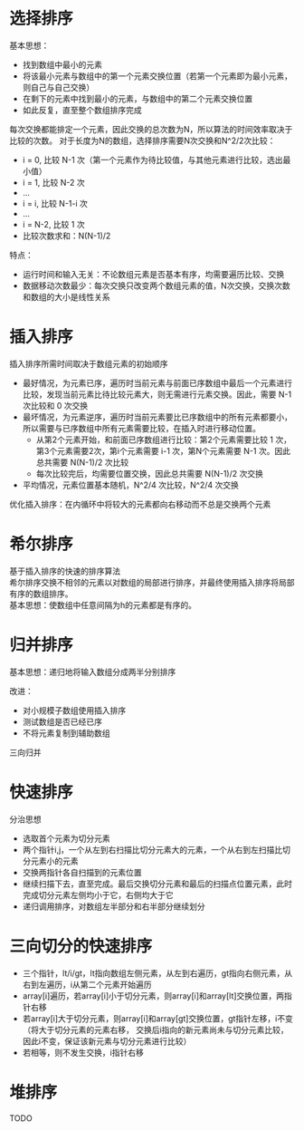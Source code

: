 # 选择排序
基本思想：
- 找到数组中最小的元素
- 将该最小元素与数组中的第一个元素交换位置（若第一个元素即为最小元素，则自己与自己交换）
- 在剩下的元素中找到最小的元素，与数组中的第二个元素交换位置
- 如此反复，直至整个数组排序完成

每次交换都能排定一个元素，因此交换的总次数为N，所以算法的时间效率取决于比较的次数。
对于长度为N的数组，选择排序需要N次交换和N^2/2次比较：
- i = 0, 比较 N-1 次（第一个元素作为待比较值，与其他元素进行比较，选出最小值）
- i = 1, 比较 N-2 次
- ...
- i = i, 比较 N-1-i 次
- ...
- i = N-2, 比较 1 次
- 比较次数求和：N(N-1)/2


特点：
- 运行时间和输入无关：不论数组元素是否基本有序，均需要遍历比较、交换
- 数据移动次数最少：每次交换只改变两个数组元素的值，N次交换，交换次数和数组的大小是线性关系


# 插入排序
插入排序所需时间取决于数组元素的初始顺序
- 最好情况，为元素已序，遍历时当前元素与前面已序数组中最后一个元素进行比较，发现当前元素比待比较元素大，则无需进行元素交换。因此，需要 N-1 次比较和 0 次交换
- 最坏情况，为元素逆序，遍历时当前元素要比已序数组中的所有元素都要小，所以需要与已序数组中所有元素需要比较，在插入时进行移动位置。
    - 从第2个元素开始，和前面已序数组进行比较：第2个元素需要比较 1 次，第3个元素需要2次，第i个元素需要 i-1 次，第N个元素需要 N-1 次。因此总共需要 N(N-1)/2 次比较
    - 每次比较完后，均需要位置交换，因此总共需要 N(N-1)/2 次交换
- 平均情况，元素位置基本随机，N^2/4 次比较，N^2/4 次交换

优化插入排序：在内循环中将较大的元素都向右移动而不总是交换两个元素


# 希尔排序
基于插入排序的快速的排序算法    
希尔排序交换不相邻的元素以对数组的局部进行排序，并最终使用插入排序将局部有序的数组排序。    
基本思想：使数组中任意间隔为h的元素都是有序的。

# 归并排序
基本思想：递归地将输入数组分成两半分别排序     

改进：
- 对小规模子数组使用插入排序
- 测试数组是否已经已序
- 不将元素复制到辅助数组

三向归并

# 快速排序
分治思想    
- 选取首个元素为切分元素
- 两个指针i,j，一个从左到右扫描比切分元素大的元素，一个从右到左扫描比切分元素小的元素
- 交换两指针各自扫描到的元素位置
- 继续扫描下去，直至完成。最后交换切分元素和最后的扫描点位置元素，此时完成切分元素左侧均小于它，右侧均大于它
- 递归调用排序，对数组左半部分和右半部分继续划分

# 三向切分的快速排序
- 三个指针，lt/i/gt，lt指向数组左侧元素，从左到右遍历，gt指向右侧元素，从右到左遍历，i从第二个元素开始遍历
- array[i]遍历，若array[i]小于切分元素，则array[i]和array[lt]交换位置，两指针右移
- 若array[i]大于切分元素，则array[i]和array[gt]交换位置，gt指针左移，i不变（将大于切分元素的元素右移，
交换后i指向的新元素尚未与切分元素比较，因此i不变，保证该新元素与切分元素进行比较）
- 若相等，则不发生交换，i指针右移

# 堆排序
TODO


